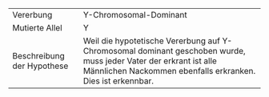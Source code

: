 |                            |                                                                                                                                                                                 |
| -------------------------- | ------------------------------------------------------------------------------------------------------------------------------------------------------------------------------- |
| Vererbung                  | Y-Chromosomal-Dominant                                                                                                                                                          |
| Mutierte Allel             | Y                                                                                                                                                                               |
| Beschreibung der Hypothese | Weil die hypotetische Vererbung auf Y-Chromosomal dominant geschoben wurde, muss jeder Vater der erkrant ist alle Männlichen Nackommen ebenfalls erkranken. Dies ist erkennbar. |
